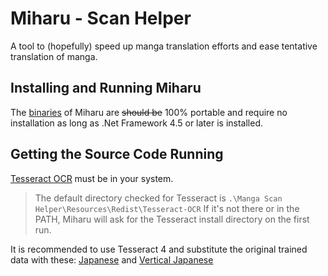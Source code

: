 # Miharu - Scan Helper

A tool to (hopefully) speed up manga translation efforts and ease tentative translation of manga.

## Installing and Running Miharu

The [binaries](https://github.com/Ynscription/ScanHelper/releases) of Miharu are ~~should be~~ 100% portable and require no installation as long as .Net Framework 4.5 or later is installed.

## Getting the Source Code Running

[Tesseract OCR](https://github.com/tesseract-ocr/tesseract#installing-tesseract) must be in your system.

> The default directory checked for Tesseract is `.\Manga Scan Helper\Resources\Redist\Tesseract-OCR`
> If it's not there or in the PATH, Miharu will ask for the Tesseract install directory on the first run.


It is recommended to use Tesseract 4 and substitute the original trained data with these:
 [Japanese](https://github.com/tesseract-ocr/tessdata_best/blob/master/jpn.traineddata) and [Vertical Japanese](https://github.com/tesseract-ocr/tessdata_best/blob/master/jpn_vert.traineddata)
